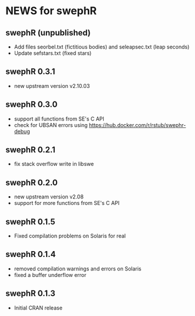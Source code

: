 # NEWS for swephR

## swephR (unpublished)

* Add files seorbel.txt (fictitious bodies) and seleapsec.txt (leap seconds)
* Update sefstars.txt (fixed stars)

## swephR 0.3.1

* new upstream version v2.10.03

## swephR 0.3.0

* support all functions from SE's C API
* check for UBSAN errors using https://hub.docker.com/r/rstub/swephr-debug

## swephR 0.2.1

* fix stack overflow write in libswe

## swephR 0.2.0

* new upstream version v2.08
* support for more functions from SE's C API

## swephR 0.1.5

* Fixed compilation problems on Solaris for real

## swephR 0.1.4

* removed compilation warnings and errors on Solaris
* fixed a buffer underflow error

## swephR 0.1.3

* Initial CRAN release
